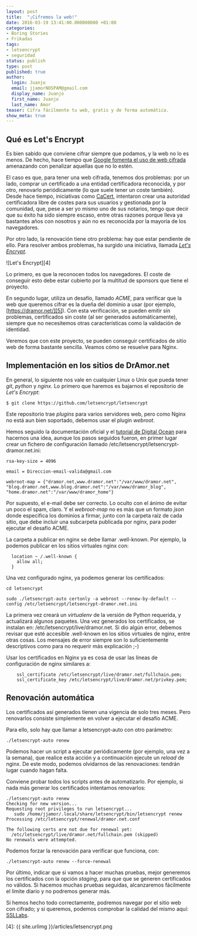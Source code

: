 ```yaml
---
layout: post
title:  "¡Cifremos la web!"
date: 2016-03-19 13:41:00.000000000 +01:00
categories:
- Boring Stories
- Frikadas
tags:
- letsencrypt
- seguridad
status: publish
type: post
published: true
author:
  login: Juanjo
  email: jjamorNOSPAM@gmail.com
  display_name: Juanjo
  first_name: Juanjo
  last_name: Amor
teaser: Cifra fácilmente tu web, gratis y de forma automática.
show_meta: true
---
```


## Qué es Let's Encrypt ##

Es bien sabido que conviene cifrar siempre que podamos, y la web
no lo es menos. De hecho, hace tiempo que [Google fomenta el uso de
web cifrada][1] amenazando con penalizar aquellas que no lo estén.

El caso es que, para tener una web cifrada, tenemos dos problemas: por un
lado, comprar un certificado a una entidad certificadora reconocida, y por
otro, renovarlo periódicamente (lo que suele tener un coste también). Desde
hace tiempo, iniciativas como [CaCert][2], intentaron crear una autoridad
certificadora libre de costes para sus usuarios y gestionada por la comunidad,
que, pese a ser yo mismo uno de sus notarios, tengo que decir que su éxito
ha sido siempre escaso, entre otras razones porque lleva ya bastantes años
con nosotros y aún no es reconocida por la mayoría de los navegadores.

Por otro lado, la renovación tiene otro problema: hay que estar pendiente
de ello. Para resolver ambos problemas, ha surgido una iniciativa, llamada
[*Let's Encrypt*][3].

![Let's Encrypt][4]

Lo primero, es que la reconocen todos los navegadores. El coste de conseguir
esto debe estar cubierto por la multitud de sponsors que tiene el proyecto.

En segundo lugar, utiliza un desafío, llamado *ACME*, para verificar que
la web que queremos cifrar es la dueña del dominio a usar (por ejemplo,
[https://dramor.net/][5]). Con esta verificación, se pueden emitir sin 
problemas, certificados sin coste (al ser generados automáticamente),
siempre que no necesitemos otras características como la validación de
identidad.

Veremos que con este proyecto, se pueden conseguir certificados de sitio
web de forma bastante sencilla. Veamos cómo se resuelve para Nginx.

## Implementación en los sitios de DrAmor.net ##

En general, lo siguiente nos vale en cualquier Linux o Unix que pueda
tener *git*, *python* y *nginx*. Lo primero que haremos es bajarnos
el repositorio de _Let's Encrypt_:

```
$ git clone https://github.com/letsencrypt/letsencrypt
```

Este repositorio trae _plugins_ para varios servidores web, pero como
Nginx no está aun bien soportado, debemos usar el plugin _webroot_.

Hemos seguido la documentación oficial y el [tutorial de Digital Ocean][6]
para hacernos una idea, aunque los pasos seguidos fueron, en primer
lugar crear un fichero de configuración llamado
/etc/letsencrypt/letsencrypt-dramor.net.ini:

```
rsa-key-size = 4096

email = Direccion-email-valida@gmail.com

webroot-map = {"dramor.net,www.dramor.net":"/var/www/dramor.net", "blog.dramor.net,www.blog.dramor.net":"/var/www/dramor_blog", "home.dramor.net":"/var/www/dramor_home"}
```

Por supuesto, el e-mail debe ser correcto. Lo oculto con el ánimo de evitar
un poco el spam, claro. Y el _webroot-map_ no es más que un formato _json_
donde especifica los dominios a firmar, junto con la carpeta raíz de cada
sitio, que debe incluir una subcarpeta publicada por nginx, para poder
ejecutar el desafío ACME.

La carpeta a publicar en nginx se debe llamar .well-known. Por ejemplo,
la podemos publicar en los sitios virtuales nginx con:

```
  location ~ /.well-known {
    allow all;
  }
```

Una vez configurado nginx, ya podemos generar los certificados:

```
cd letsencrypt

sudo ./letsencrypt-auto certonly -a webroot --renew-by-default --config /etc/letsencrypt/letsencrypt-dramor.net.ini
```

La primera vez creará un _virtualenv_ de la versión de Python requerida,
y actualizará algunos paquetes. Una vez generados los certificados, se
instalan en: /etc/letsencrypt/live/dramor.net. Si dio algún error, debemos
revisar que esté accesible .well-known en los sitios virtuales de nginx,
entre otras cosas. Los mensajes de error siempre son lo suficientemente
descriptivos como para no requerir más explicación ;-)

Usar los certificados en Nginx ya es cosa de usar las líneas de configuración
de nginx similares a:

```
	ssl_certificate /etc/letsencrypt/live/dramor.net/fullchain.pem;
	ssl_certificate_key /etc/letsencrypt/live/dramor.net/privkey.pem;
```

## Renovación automática ##

Los certificados así generados tienen una vigencia de solo tres meses. Pero
renovarlos consiste simplemente en volver a ejecutar el desafío ACME.

Para ello, solo hay que llamar a letsencrypt-auto con otro parámetro:

```
./letsencrypt-auto renew
```

Podemos hacer un script a ejecutar periódicamente (por ejemplo, una vez
a la semana), que realice esta acción y a continuación ejecute un _reload_
de nginx. De este modo, podemos olvidarnos de las renovaciones: tendrán lugar
cuando hagan falta.

Conviene probar todos los scripts antes de automatizarlo.
Por ejemplo, si nada más generar los certificados intentamos renovarlos:

```
./letsencrypt-auto renew
Checking for new version...
Requesting root privileges to run letsencrypt...
   sudo /home/jjamor/.local/share/letsencrypt/bin/letsencrypt renew
Processing /etc/letsencrypt/renewal/dramor.net.conf

The following certs are not due for renewal yet:
  /etc/letsencrypt/live/dramor.net/fullchain.pem (skipped)
No renewals were attempted.
```

Podemos forzar la renovación para verificar que funciona, con:

```
./letsencrypt-auto renew --force-renewal
```

Por último, indicar que si vamos a hacer muchas pruebas, mejor generemos
los certificados con la opción _staging_, para que que se generen
certificados no válidos. Si hacemos muchas pruebas seguidas, alcanzaremos
fácilmente el límite diario y no podremos generar más.

Si hemos hecho todo correctamente, podremos navegar por el sitio web
con cifrado; y si queremos, podemos comprobar la calidad del mismo aquí:
[SSLLabs][7].

[1]: https://security.googleblog.com/2014/08/https-as-ranking-signal_6.html

[2]: https://www.cacert.org/

[3]: https://letsencrypt.org/

[4]: {{ site.urlimg }}/articles/letsencrypt.png

[5]: https://dramor.net/

[6]: https://www.digitalocean.com/community/tutorials/how-to-secure-nginx-with-let-s-encrypt-on-ubuntu-14-04

[7]: https://www.ssllabs.com/ssltest/analyze.html?d=dramor.net&latest
